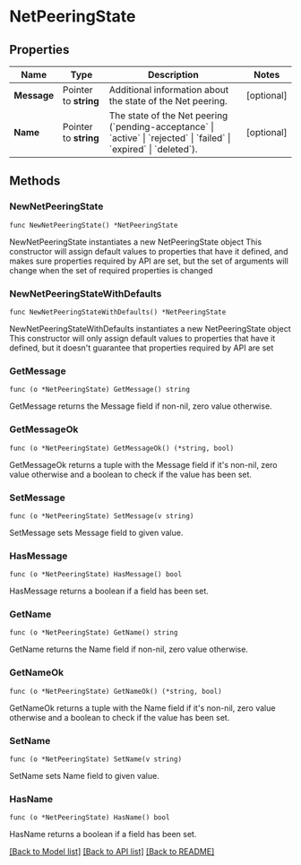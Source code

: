 # NetPeeringState

## Properties

Name | Type | Description | Notes
------------ | ------------- | ------------- | -------------
**Message** | Pointer to **string** | Additional information about the state of the Net peering. | [optional] 
**Name** | Pointer to **string** | The state of the Net peering (&#x60;pending-acceptance&#x60; \\| &#x60;active&#x60; \\| &#x60;rejected&#x60; \\| &#x60;failed&#x60; \\| &#x60;expired&#x60; \\| &#x60;deleted&#x60;). | [optional] 

## Methods

### NewNetPeeringState

`func NewNetPeeringState() *NetPeeringState`

NewNetPeeringState instantiates a new NetPeeringState object
This constructor will assign default values to properties that have it defined,
and makes sure properties required by API are set, but the set of arguments
will change when the set of required properties is changed

### NewNetPeeringStateWithDefaults

`func NewNetPeeringStateWithDefaults() *NetPeeringState`

NewNetPeeringStateWithDefaults instantiates a new NetPeeringState object
This constructor will only assign default values to properties that have it defined,
but it doesn't guarantee that properties required by API are set

### GetMessage

`func (o *NetPeeringState) GetMessage() string`

GetMessage returns the Message field if non-nil, zero value otherwise.

### GetMessageOk

`func (o *NetPeeringState) GetMessageOk() (*string, bool)`

GetMessageOk returns a tuple with the Message field if it's non-nil, zero value otherwise
and a boolean to check if the value has been set.

### SetMessage

`func (o *NetPeeringState) SetMessage(v string)`

SetMessage sets Message field to given value.

### HasMessage

`func (o *NetPeeringState) HasMessage() bool`

HasMessage returns a boolean if a field has been set.

### GetName

`func (o *NetPeeringState) GetName() string`

GetName returns the Name field if non-nil, zero value otherwise.

### GetNameOk

`func (o *NetPeeringState) GetNameOk() (*string, bool)`

GetNameOk returns a tuple with the Name field if it's non-nil, zero value otherwise
and a boolean to check if the value has been set.

### SetName

`func (o *NetPeeringState) SetName(v string)`

SetName sets Name field to given value.

### HasName

`func (o *NetPeeringState) HasName() bool`

HasName returns a boolean if a field has been set.


[[Back to Model list]](../README.md#documentation-for-models) [[Back to API list]](../README.md#documentation-for-api-endpoints) [[Back to README]](../README.md)


